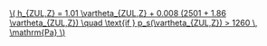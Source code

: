 <a href="/eco2_guide_center/1.%20ECO2%20Logic%20Guide/Hee1_Equation_List.html" class="equation-link" target="_blank" rel="noopener noreferrer">
  \( h_{ZUL,Z} = 1.01 \vartheta_{ZUL,Z} + 0.008 (2501 + 1.86 \vartheta_{ZUL,Z}) \quad \text{if } p_s(\vartheta_{ZUL,Z}) > 1260 \, \mathrm{Pa} \)
</a>
